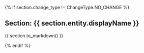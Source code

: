{% if section.change_type != ChangeType.NO_CHANGE %}
## Section: {{ section.entity.displayName }}

{{ section.to_markdown() }}

{% endif  %}
